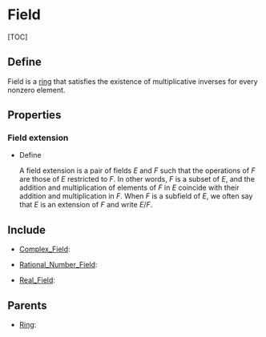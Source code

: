 # Field

[TOC]

## Define

Field is a [ring](./Ring.md) that satisfies the existence of multiplicative inverses for every nonzero element.

## Properties

### Field extension

- Define

  A field extension is a pair of fields $E$ and $F$ such that the operations of $F$ are those of $E$ restricted to $F$. In other words, $F$ is a subset of $E$, and the addition and multiplication of elements of $F$ in $E$ coincide with their addition and multiplication in $F$. When $F$ is a subfield of $E$, we often say that $E$ is an extension of $F$ and write $E/F$.

## Include

- [Complex_Field](./Complex_Field.md): 

- [Rational_Number_Field](./Rational_Number_Field.md): 

- [Real_Field](./Real_Field.md): 

## Parents

- [Ring](./Ring.md): 

